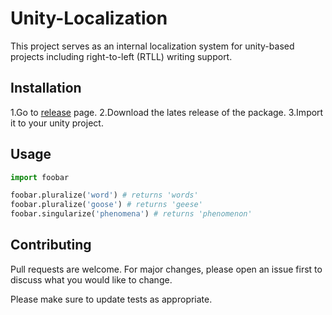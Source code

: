 # Unity-Localization

This project serves as an internal localization system for unity-based projects including right-to-left (RTLL) writing support.

## Installation

1.Go to [release](https://github.com/ertanturan/Unity-Localization/releases) page.
2.Download the lates release of the package.
3.Import it to your unity project.

## Usage

```python
import foobar

foobar.pluralize('word') # returns 'words'
foobar.pluralize('goose') # returns 'geese'
foobar.singularize('phenomena') # returns 'phenomenon'
```

## Contributing
Pull requests are welcome. For major changes, please open an issue first to discuss what you would like to change.

Please make sure to update tests as appropriate.
